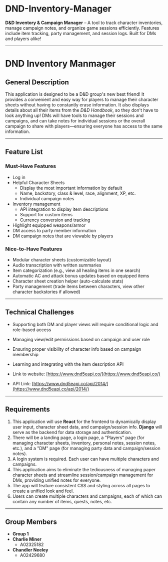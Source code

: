 # DND-Inventory-Manager  
**D&D Inventory & Campaign Manager** – A tool to track character inventories, manage campaign notes, and organize game sessions efficiently. Features include item tracking, party management, and session logs. Built for DMs and players alike!

---

# DND Inventory Manmager  

## General Description  
This application is designed to be a D&D group's new best friend! It provides a convenient and easy way for players to manage their character sheets without having to constantly erase information. It also displays details about all their items from the *D&D Handbook*, so they don't have to look anything up! DMs will have tools to manage their sessions and campaigns, and can take notes for individual sessions or the overall campaign to share with players—ensuring everyone has access to the same information.

---

## Feature List  

### Must-Have Features  
- Log in  
- Helpful Character Sheets  
  - Display the most important information by default  
  - Name, backstory, class & level, race, alignment, XP, etc.  
  - Individual campaign notes  
- Inventory management  
  - API integration to display item descriptions  
  - Support for custom items  
  - Currency conversion and tracking  
- Highlight equipped weapons/armor  
- DM access to party member information  
- DM campaign notes that are viewable by players  

### Nice-to-Have Features  
- Modular character sheets (customizable layout)  
- Audio transcription with written summaries  
- Item categorization (e.g., view all healing items in one search)  
- Automatic AC and attack bonus updates based on equipped items  
- Character sheet creation helper (auto-calculate stats)  
- Party management (trade items between characters, view other character backstories if allowed)  

---

## Technical Challenges  
- Supporting both DM and player views will require conditional logic and role-based access  
- Managing view/edit permissions based on campaign and user role  
- Ensuring proper visibility of character info based on campaign membership  
- Learning and integrating with the item description API

- Link to website: [https://www.dnd5eapi.co/](https://www.dnd5eapi.co/)  
- API Link: [https://www.dnd5eapi.co/api/2014/](https://www.dnd5eapi.co/api/2014/)

---

## Requirements  

1. This application will use **React** for the frontend to dynamically display user input, character sheet data, and campaign/session info. **Django** will serve as the backend for data storage and authentication.  
2. There will be a landing page, a login page, a "Players" page (for managing character sheets, inventory, personal notes, session notes, etc.), and a "DM" page (for managing party data and campaign/session notes).  
3. A login system is required. Each user can have multiple characters and campaigns.  
4. This application aims to eliminate the tediousness of managing paper character sheets and streamline session/campaign management for DMs, providing unified notes for everyone.  
5. The app will feature consistent CSS and styling across all pages to create a unified look and feel.  
6. Users can create multiple characters and campaigns, each of which can contain any number of items, quests, notes, etc.

---

## Group Members  

- **Group 1**  
- **Charlie Miner**  
  - A02325182  
- **Chandler Neeley**  
  - A02429680